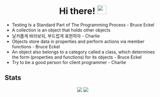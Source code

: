 <h1 align="center"> Hi there! <img src="https://media.giphy.com/media/hvRJCLFzcasrR4ia7z/giphy.gif" width="29px"></h1>

* Testing Is a Standard Part of The Programming Process - Bruce Eckel
* A collection is an object that holds other objects
* 날카롭게 바라보되, 부드럽게 표현하자 - Charlie
* Objects store data in properties and perform actions via member functions - Bruce Eckel
* An object also belongs to a category called a class, which determines the form (properties and functions) for its objects - Bruce Eckel
* Try to be a good person for client programmer - Charlie


## Stats
<div align="center">
<img src="https://github-readme-stats.vercel.app/api?username=CheolhoJeon&show_icons=true&hide_border=true">
<img src="https://github-readme-stats.vercel.app/api/top-langs/?username=CheolhoJeon&hide_border=true">
</div>
